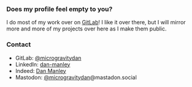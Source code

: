 ### Does my profile feel empty to you?
I do most of my work over on [GitLab](https://gitlab.com/microgravitydan)! I like it over there, but I will mirror more and more of my projects over here as I make them public.

<!-- ### Values -->

<!-- ### Skills -->

<!-- 🦀 -->

### Contact
* GitLab: [@microgravitydan](https://gitlab.com/microgravitydan)
* LinkedIn: [dan-manley](https://www.linkedin.com/in/dan-manley/)
* Indeed: [Dan Manley](https://my.indeed.com/p/danm-obp1x52)
* Mastodon: <a rel="me" href="https://mastodon.social/@microgravitydan">@microgravitydan</a>@mastadon.social

<!-- TODO: Can I, and should I, put favicons on each of these? -->
